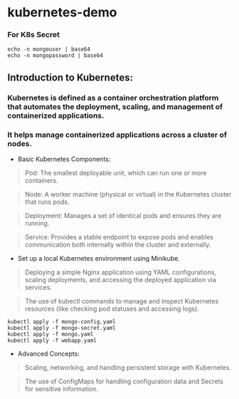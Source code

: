 # kubernetes-demo

### For K8s Secret

```
echo -n mongouser | base64
echo -n mongopassword | base64
```

## Introduction to Kubernetes:

### Kubernetes is defined as a container orchestration platform that automates the deployment, scaling, and management of containerized applications.

### It helps manage containerized applications across a cluster of nodes.

- Basic Kubernetes Components:

> Pod: The smallest deployable unit, which can run one or more containers.

> Node: A worker machine (physical or virtual) in the Kubernetes cluster that runs pods.

> Deployment: Manages a set of identical pods and ensures they are running.

> Service: Provides a stable endpoint to expose pods and enables communication both internally within the cluster and externally.

- Set up a local Kubernetes environment using Minikube.

> Deploying a simple Nginx application using YAML configurations, scaling deployments, and accessing the deployed application via services.

> The use of kubectl commands to manage and inspect Kubernetes resources (like checking pod statuses and accessing logs).

```
kubectl apply -f mongo-config.yaml
kubectl apply -f mongo-secret.yaml
kubectl apply -f mongo.yaml
kubectl apply -f webapp.yaml
```

- Advanced Concepts:

> Scaling, networking, and handling persistent storage with Kubernetes.

> The use of ConfigMaps for handling configuration data and Secrets for sensitive information.

